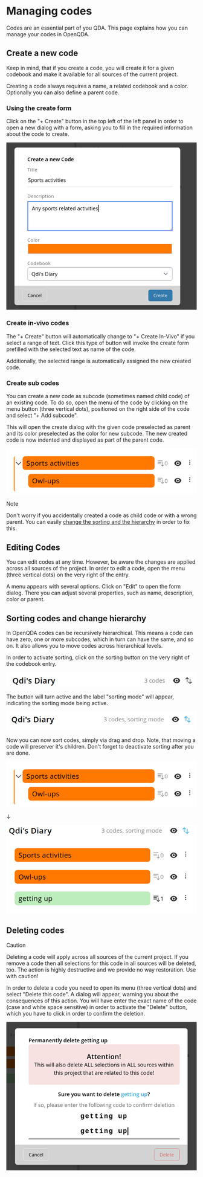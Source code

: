 # Managing codes
Codes are an essential part of you QDA.
This page explains how you can manage your codes in OpenQDA.


## Create a new code
Keep in mind, that if you create a code, you will create it for a given
codebook and make it available for all sources of the current project.

Creating a code always requires a name, a related codebook and a color.
Optionally you can also define a parent code.

### Using the create form
Click on the "+ Create" button in the top left of the left panel in order to open
a new dialog with a form, asking you to fill in the required information about the code to create.

![create new code form](../../public/img/coding/create_form.png)

### Create in-vivo codes
The "+ Create" button will automatically change to "+ Create In-Vivo" if you select a range of text.
Click this type of button will invoke the create form prefilled with the selected text as name of the code.

Additionally, the selected range is automatically assigned the new created code.

### Create sub codes
You can create a new code as subcode (sometimes named child code) of an existing code.
To do so, open the menu of the code by clicking on the menu button (three vertical dots), 
positioned on the right side of the code and select "+ Add subcode".

This will open the create dialog with the given code preselected as parent and its color
preselected as the color for new subcode. The new created code is now indented and displayed as part of the parent code.

![created subcode](../../public/img/coding/sub_codes.png)

> [!NOTE]
> Don't worry if you accidentally created a code as child code or with a wrong parent.
> You can easily [change the sorting and the hierarchy](#sorting-codes-and-change-hierarchy) in order to fix this.

## Editing Codes
You can edit codes at any time. However, be aware the changes are applied across all sources
of the project. In order to edit a code, open the menu (three vertical dots) on the very right of 
the entry.

A menu appears with several options. Click on "Edit" to open the form dialog.
There you can adjust several properties, such as name, description, color or parent.

## Sorting codes and change hierarchy
In OpenQDA codes can be recursively hierarchical. 
This means a code can have zero, one or more subcodes, which in turn can have the same, and so on.
It also allows you to move codes across hierarchical levels. 

In order to activate sorting, click on the sorting button on the very right of the codebook entry.

![activate sorting](../../public/img/coding/sorting_codes.png)

The button will turn active and the label "sorting mode" will appear, indicating the sorting mode
being active.

![sorted codes](../../public/img/coding/sorting_mode.png)

Now you can now sort codes, simply via drag and drop.
Note, that moving a code will preserver it's children.
Don't forget to deactivate sorting after you are done.

![created subcode](../../public/img/coding/sub_codes.png)

↓

![sorted codes](../../public/img/coding/sorted_up_hiararchy.png)

## Deleting codes

> [!CAUTION]
> Deleting a code will apply across all sources of the current project.
> If you remove a code then all selections for this code in all sources
> will be deleted, too.
> The action is highly destructive and we provide no way restoration. 
> Use with caution!

In order to delete a code you need to open its menu (three vertical dots) and select "Delete this code".
A dialog will appear, warning you about the consequences of this action.
You will have enter the exact name of the code (case and white space sensitive) in order
to activate the "Delete" button, which you have to click in order to confirm the deletion.

![delete code dialog](../../public/img/coding/delete_code.png)
